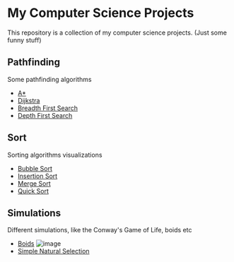 # My Computer Science Projects

This repository is a collection of my computer science projects. (Just some funny stuff)

## Pathfinding

Some pathfinding algorithms

- [A*](pathfinding/a_star.py)
- [Dijkstra](pathfinding/dijkstra.py)
- [Breadth First Search](pathfinding/bfs.py)
- [Depth First Search](pathfinding/dfs.py)

## Sort

Sorting algorithms visualizations

- [Bubble Sort](sort/bubble_sort.py)
- [Insertion Sort](sort/insertion_sort.py)
- [Merge Sort](sort/merge_sort.py)
- [Quick Sort](sort/quick_sort.py)

## Simulations

Different simulations, like the Conway's Game of Life, boids etc

- [Boids](simulations/boids.py)
![image](https://github.com/Perchinka/Funny_CS/assets/34923601/63ebc26e-5703-4bf2-beb0-84b0af4c13d4)
- [Simple Natural Selection](simulations/simple_natural_selection.py)


